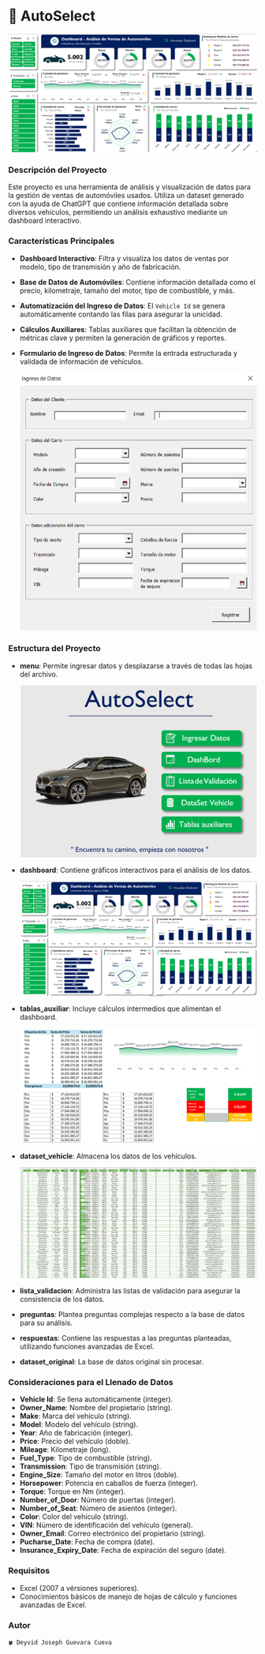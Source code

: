 # **🚗 AutoSelect**

![alt text](./Img/Imagen_principal.png)

### **Descripción del Proyecto**
Este proyecto es una herramienta de análisis y visualización de datos para la gestión de ventas de automóviles usados. Utiliza un dataset generado con la ayuda de ChatGPT que contiene información detallada sobre diversos vehículos, permitiendo un análisis exhaustivo mediante un dashboard interactivo.

### **Características Principales**
- **Dashboard Interactivo**: Filtra y visualiza los datos de ventas por modelo, tipo de transmisión y año de fabricación.
- **Base de Datos de Automóviles**: Contiene información detallada como el precio, kilometraje, tamaño del motor, tipo de combustible, y más.
- **Automatización del Ingreso de Datos**: El `Vehicle Id` se genera automáticamente contando las filas para asegurar la unicidad.
- **Cálculos Auxiliares**: Tablas auxiliares que facilitan la obtención de métricas clave y permiten la generación de gráficos y reportes.
- **Formulario de Ingreso de Datos**: Permite la entrada estructurada y validada de información de vehículos.

    ![alt text](./Img/Form.png)

### **Estructura del Proyecto**
- **menu**: Permite ingresar datos y desplazarse a través de todas las hojas del archivo.

    ![alt text](./Img/Menu.png)

- **dashboard**: Contiene gráficos interactivos para el análisis de los datos.

    ![alt text](./Img/Dashboard.png)

- **tablas_auxiliar**: Incluye cálculos intermedios que alimentan el dashboard.

    ![alt text](./Img/Tablas.png)

- **dataset_vehicle**: Almacena los datos de los vehículos.

    ![alt text](./Img/DataSet.png)

- **lista_validacion**: Administra las listas de validación para asegurar la consistencia de los datos.
- **preguntas**: Plantea preguntas complejas respecto a la base de datos para su análisis.
- **respuestas**: Contiene las respuestas a las preguntas planteadas, utilizando funciones avanzadas de Excel.
- **dataset_original**: La base de datos original sin procesar.

### **Consideraciones para el Llenado de Datos**
- **Vehicle Id**: Se llena automáticamente (integer).
- **Owner_Name**: Nombre del propietario (string).
- **Make**: Marca del vehículo (string).
- **Model**: Modelo del vehículo (string).
- **Year**: Año de fabricación (integer).
- **Price**: Precio del vehículo (doble).
- **Mileage**: Kilometraje (long).
- **Fuel_Type**: Tipo de combustible (string).
- **Transmission**: Tipo de transmisión (string).
- **Engine_Size**: Tamaño del motor en litros (doble).
- **Horsepower**: Potencia en caballos de fuerza (integer).
- **Torque**: Torque en Nm (integer).
- **Number_of_Door**: Número de puertas (integer).
- **Number_of_Seat**: Número de asientos (integer).
- **Color**: Color del vehículo (string).
- **VIN**: Número de identificación del vehículo (general).
- **Owner_Email**: Correo electrónico del propietario (string).
- **Pucharse_Date**: Fecha de compra (date).
- **Insurance_Expiry_Date**: Fecha de expiración del seguro (date).

### **Requisitos**
- Excel (2007 a vérsiones superiores).
- Conocimientos básicos de manejo de hojas de cálculo y funciones avanzadas de Excel.

### **Autor**
    🍀 Deyvid Joseph Guevara Cueva